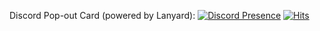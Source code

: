 Discord Pop-out Card (powered by Lanyard):
[![Discord Presence](https://lanyard-profile-readme.vercel.app/api/673477059904929802)](https://discord.com/users/673477059904929802)
[![Hits](https://hits.seeyoufarm.com/api/count/incr/badge.svg?url=https%3A%2F%2Fgithub.com%2Fkielol&count_bg=%23A2BEFF&title_bg=%23555555&icon=github.svg&icon_color=%23E7E7E7&title=Profile+Views&edge_flat=false)](https://hits.seeyoufarm.com)

